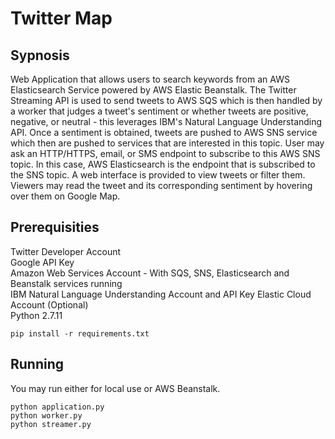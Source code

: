 # Twitter Map
## Sypnosis
Web Application that allows users to search keywords from an AWS Elasticsearch Service powered by AWS Elastic Beanstalk. The Twitter Streaming API is used to send tweets to AWS SQS which is then handled by a worker that judges a tweet's sentiment or whether tweets are positive, negative, or neutral - this leverages IBM's Natural Language Understanding API. Once a sentiment is obtained, tweets are pushed to AWS SNS service which then are pushed to services that are interested in this topic. User may ask an HTTP/HTTPS, email, or SMS endpoint to subscribe to this AWS SNS topic. In this case, AWS Elasticsearch is the endpoint that is subscribed to the SNS topic. A web interface is provided to view tweets or filter them. Viewers may read the tweet and its corresponding sentiment by hovering over them on Google Map.  
## Prerequisities
Twitter Developer Account  
Google API Key  
Amazon Web Services Account - With SQS, SNS, Elasticsearch and Beanstalk services running  
IBM Natural Language Understanding Account and API Key
Elastic Cloud Account (Optional)  
Python 2.7.11  
```
pip install -r requirements.txt
```
## Running
You may run either for local use or AWS Beanstalk.  
```
python application.py
python worker.py
python streamer.py
```
